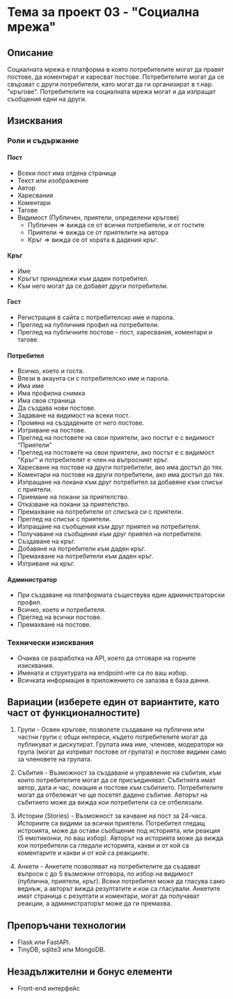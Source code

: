 # Тема за проект 03 - "Социална мрежа"

## Описание

Социалната мрежа е платформа в която потребителите могат да правят постове, да коментират и харесват постове.
Потребителите могат да се свързват с други потребители, като могат да ги организират в т.нар. "кръгове".
Потребителите на социалната мрежа могат и да изпращат съобщения едни на други.

## Изисквания

### Роли и съдържание

#### Пост

- Всеки пост има отдена страница
- Текст или изображение
- Автор
- Харесвания
- Коментари
- Тагове
- Видимост (Публичен, приятели, определени кръгове)
  - Публичен => вижда се от всички потребители, и от гостите
  - Приятели => вижда се от приятелите на автора
  - Кръг => вижда се от хората в дадения кръг.

#### Кръг

- Име
- Кръгът принадлежи към даден потребител.
- Към него могат да се добавят други потребители.

#### Гост

- Регистрация в сайта с потребителско име и парола.
- Преглед на публичния профил на потребители.
- Преглед на публичните постове - пост, харесвания, коментари и тагове.

#### Потребител

- Всичко, което и госта.
- Влези в акаунта си с потребителско име и парола.
- Има име
- Има профилна снимка
- Има своя страница
- Да създава нови постове.
- Задаване на видимост на всеки пост.
- Промяна на създадените от него постове.
- Изтриване на постове.
- Преглед на постовете на свои приятели, ако постът е с видимост "Приятели"
- Преглед на постовете на свои приятели, ако постът е с видимост "Кръг" и потребителят е член на въпросният кръг.
- Харесване на постове на други потребители, ако има достъп до тях.
- Коментари на постове на други потребители, ако има достъп до тях.
- Изпращане на покана към друг потребител за добавяне към списък с приятели.
- Приемане на покани за приятелство.
- Отказване на покани за приятелство.
- Премахване на потребители от списъка си с приятели.
- Преглед на списък с приятели.
- Изпращане на съобщения към друг приятел на потребителя.
- Получаване на съобщения към друг приятел на потребителя.
- Създаване на кръг.
- Добавяне на потребители към даден кръг.
- Премахване на потребители към даден кръг.
- Изтриване на кръг.


#### Администратор

- При създаване на платформата съществува един администраторски профил.
- Всичко, което и потребителя.
- Преглед на всички постове.
- Премахване на постове.

### Технически изисквания

- Очаква се разработка на API, което да отговаря на горните изисквания.
- Имената и структурата на endpoint-ите са по ваш избор.
- Всичката информация в приложението се запазва в база данни.


## Вариации (изберете един от вариантите, като част от функционалностите)

1. Групи - Освен кръгове, позволете създаване на публични или частни групи с общи интереси, където потребителите могат да публикуват и дискутират. Групата има име, членове, модератори на група (могат да изтриват постове от групата) и постове видими само за членовете на групата.

2. Събития - Възможност за създаване и управление на събития, към които потребителите могат да се присъединяват. Събитията имат автор, дата и час, локация и постове към събитието. Потребителите могат да отбележат че ще посетят дадено събитие. Авторът на събитието може да вижда кои потребители са се отбелязали.

3. Истории (Stories) - Възможност за качване на пост за 24-часа. Историите са видими за всички приятели. Потребител гледащ истроията, може да остави съобщение под историята, или реакция (5 емотиконки, по ваш избор). Авторът на историята може да вижда кои потребители са гледали историята, какви и от кой са коментарите и какви и от кой са реакциите.

4. Анкети - Анкетите позволяват на потребителите да създават въпроси с до 5 възможни отговора, по избор на видимост (публична, приятели, кръг). Всеки потребител може да гласува само веднъж, а авторът вижда резултатите и кои са гласували. Анкетите имат страница с резултати и коментари, могат да получават реакции, а администраторът може да ги премахва.

## Препоръчани технологии

- Flask или FastAPI.
- TinyDB, sqlite3 или MongoDB.

## Незадължителни и бонус елементи
- Front-end интерфейс
